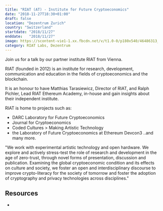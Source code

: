 ```yaml
---
title: "RIAT (AT) - Institute for Future Cryptoeconomics"
date: "2018-11-27T18:30+01:00"
draft: false
location: "Dezentrum Zurich"
country: "Switzerland"
startdate: "2018/11/27"
enddate:   "2018/11/27"
image: https://scontent-vie1-1.xx.fbcdn.net/v/t1.0-0/p180x540/46486313_2326307097398611_4052450017716207616_o.jpg?_nc_cat=100&_nc_sid=b386c4&_nc_ohc=1EPwHUbJxhwAX-VFe2l&_nc_ht=scontent-vie1-1.xx&tp=6&oh=e17669d15f917faa4d3fcdb1e9e30623&oe=5F7CB0DF
category: RIAT Labs, Dezentrum
---
```


Join us for a talk by our partner institute RIAT from Vienna.

RIAT (founded in 2012) is an institute for research, development, communication and education in the fields of cryptoeconomics and the blockchain.

It is an honour to have Matthias Tarasiewicz, Director of RIAT, and Ralph Pichler, Lead RIAT Ethereum Academy, in-house and gain insights about their independent institute.

RIAT is home to projects such as:
* DARC Laboratory for Future Cryptoeconomics
* Journal for Cryptoeconomics
* Coded Cultures > Making Artistic Technology
* the Laboratory of Future Cryptoeconomics at Ethereum Devcon3
..and many more.

"We work with experimental artistic technology and open hardware. We explore and actively stress-test the role of research and development in the age of zero-trust, through novel forms of presentation, discussion and publication. Examining the global cryptoeconomic condition and its effects on culture and society, we foster an open and interdisciplinary discourse to improve crypto-literacy for the society of tomorrow and foster the adoption of cryptography and privacy technologies across disciplines."

## Resources
*
